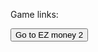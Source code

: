 Game links:
<html>
  <head>
  </head>
  <body>
    <button onclick="window.open('clockmantellstime.github.io/EZ-money-2')">Go to EZ money 2</button><br>
  </body>
</html>

